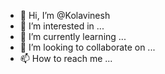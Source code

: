 - 👋 Hi, I’m @Kolavinesh
- 👀 I’m interested in ...
- 🌱 I’m currently learning ...
- 💞️ I’m looking to collaborate on ...
- 📫 How to reach me ...

<!---
Kolavinesh/Kolavinesh is a ✨ special ✨ repository because its `README.md` (this file) appears on your GitHub profile.
You can click the Preview link to take a look at your changes.
--->
